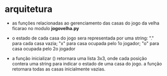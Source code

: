 # arquitetura

* as funções relacionadas ao gerenciamento das casas do jogo da velha ficarao no modulo **jogovelha.py**

* o estado de cada casa do jogo sera representada por uma string: "." para cada casa vazia; "x" para casa ocupada pelo 1o jogador; "o" para casa ocupada pelo 2o jogador

* a função inicializar () retornara uma lista 3x3, onde cada posição contera uma string para indicar o estado de uma casa do jogo. a função retornara todas as casas inicialmente vazias.
